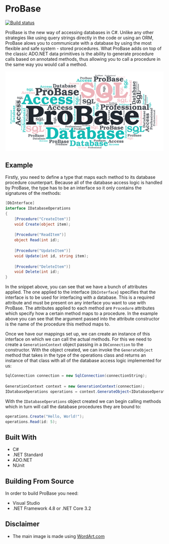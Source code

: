 # ProBase

[![Build status](https://dev.azure.com/Alexandru-Istrate/ProBase/_apis/build/status/azure/ProBase-Default)](https://dev.azure.com/Alexandru-Istrate/ProBase/_build/latest?definitionId=2)

ProBase is the new way of accessing databases in C#. Unlike any other strategies like using query strings directly in the code or using an ORM, ProBase alows you to communicate with a database by using the most flexible and safe system - stored procedures. What ProBase adds on top of the classic ADO.NET data primitives is the ability to generate procedure calls based on annotated methods, thus allowing you to call a procedure in the same way you would call a method.

![Main Image](images/Main.png)

## Example
Firstly, you need to define a type that maps each method to its database procedure counterpart. Because all of the database access logic is handled by ProBase, the type has to be an interface so it only contains the signatures of the methods:

```csharp
[DbInterface]
interface IDatabaseOperations
{
    [Procedure("CreateItem")]
    void Create(object item);

    [Procedure("ReadItem")]
    object Read(int id);

    [Procedure("UpdateItem")]
    void Update(int id, string item);

    [Procedure("DeleteItem")]
    void Delete(int id);
}
```

In the snippet above, you can see that we have a bunch of attributes applied. The one applied to the interface (```DbInterface```) specifies that the interface is to be used for interfacing with a database. This is a required attribute and must be present on any interface you want to use with ProBase. The attributes applied to each method are ```Procedure``` attributes which specify how a certain method maps to a procedure. In the example above you can see that the argument passed into the attribute constructor is the name of the procedure this method maps to.

Once we have our mappings set up, we can create an instance of this interface on which we can call the actual methods. For this we need to create a ```GenerationContext``` object passing in a ```DbConnection``` to the constructor. With the object created, we can invoke the ```GenerateObject``` method that takes in the type of the operations class and returns an instance of that class with all of the database access logic implemented for us:

```csharp
SqlConnection connection = new SqlConnection(connectionString);

GenerationContext context = new GenerationContext(connection);
IDatabaseOperations operations = context.GenerateObject<IDatabaseOperations>();
```

With the ```IDatabaseOperations``` object created we can begin calling methods which in turn will call the database procedures they are bound to:

```csharp
operations.Create("Hello, World!");
operations.Read(id: 5);
```

## Built With
- C#
- .NET Standard
- ADO.NET
- NUnit

## Building From Source
In order to build ProBase you need:
- Visual Studio
- .NET Framework 4.8 or .NET Core 3.2

## Disclaimer
- The main image is made using [WordArt.com](https://wordart.com)
